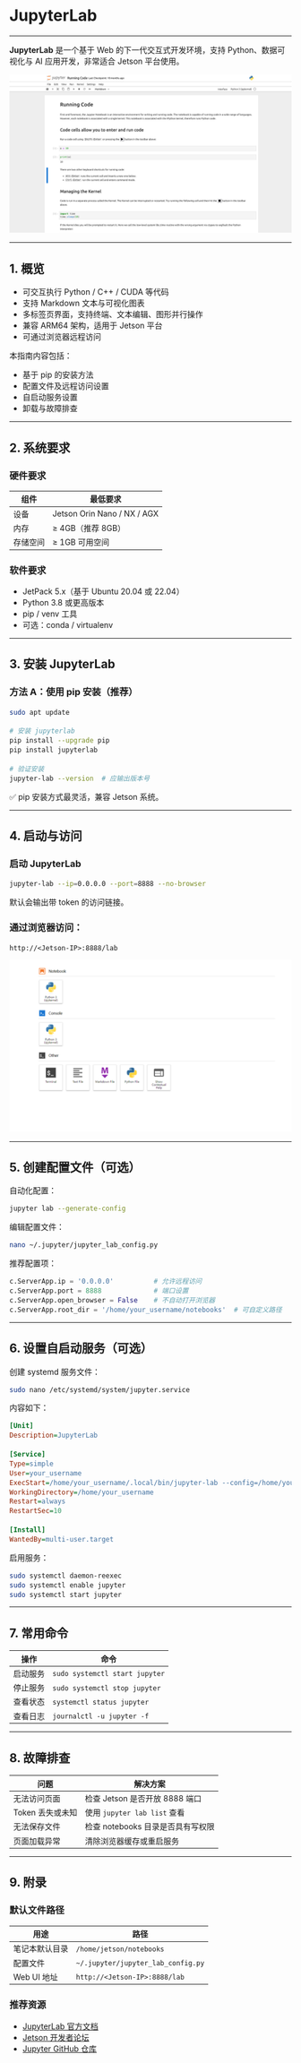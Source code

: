 # JupyterLab  
---

**JupyterLab** 是一个基于 Web 的下一代交互式开发环境，支持 Python、数据可视化与 AI 应用开发，非常适合 Jetson 平台使用。

![overview](/img/jupyter_overview.png)

---

## 1. 概览

- 可交互执行 Python / C++ / CUDA 等代码  
- 支持 Markdown 文本与可视化图表  
- 多标签页界面，支持终端、文本编辑、图形并行操作  
- 兼容 ARM64 架构，适用于 Jetson 平台  
- 可通过浏览器远程访问  

本指南内容包括：

- 基于 pip 的安装方法  
- 配置文件及远程访问设置  
- 自启动服务设置  
- 卸载与故障排查  

---

## 2. 系统要求

### 硬件要求

| 组件 | 最低要求 |
|------|----------|
| 设备 | Jetson Orin Nano / NX / AGX |
| 内存 | ≥ 4GB（推荐 8GB） |
| 存储空间 | ≥ 1GB 可用空间 |

### 软件要求

- JetPack 5.x（基于 Ubuntu 20.04 或 22.04）  
- Python 3.8 或更高版本  
- pip / venv 工具  
- 可选：conda / virtualenv  

---

## 3. 安装 JupyterLab

### 方法 A：使用 pip 安装（推荐）

```bash
sudo apt update

# 安装 jupyterlab
pip install --upgrade pip
pip install jupyterlab

# 验证安装
jupyter-lab --version  # 应输出版本号
```

✅ pip 安装方式最灵活，兼容 Jetson 系统。

---

## 4. 启动与访问

### 启动 JupyterLab

```bash
jupyter-lab --ip=0.0.0.0 --port=8888 --no-browser
```

默认会输出带 token 的访问链接。

### 通过浏览器访问：

```
http://<Jetson-IP>:8888/lab
```

![jupyter_lab](/img/jupyter_lab.png)

---

## 5. 创建配置文件（可选）

自动化配置：

```bash
jupyter lab --generate-config
```

编辑配置文件：

```bash
nano ~/.jupyter/jupyter_lab_config.py
```

推荐配置项：

```python
c.ServerApp.ip = '0.0.0.0'          # 允许远程访问
c.ServerApp.port = 8888             # 端口设置
c.ServerApp.open_browser = False    # 不自动打开浏览器
c.ServerApp.root_dir = '/home/your_username/notebooks'  # 可自定义路径
```

---

## 6. 设置自启动服务（可选）

创建 systemd 服务文件：

```bash
sudo nano /etc/systemd/system/jupyter.service
```

内容如下：

```ini
[Unit]
Description=JupyterLab

[Service]
Type=simple
User=your_username
ExecStart=/home/your_username/.local/bin/jupyter-lab --config=/home/your_username/.jupyter/jupyter_lab_config.py
WorkingDirectory=/home/your_username
Restart=always
RestartSec=10

[Install]
WantedBy=multi-user.target
```

启用服务：

```bash
sudo systemctl daemon-reexec
sudo systemctl enable jupyter
sudo systemctl start jupyter
```

---

## 7. 常用命令

| 操作       | 命令 |
|------------|------|
| 启动服务   | `sudo systemctl start jupyter` |
| 停止服务   | `sudo systemctl stop jupyter` |
| 查看状态   | `systemctl status jupyter` |
| 查看日志   | `journalctl -u jupyter -f` |

---

## 8. 故障排查

| 问题                 | 解决方案 |
|----------------------|----------|
| 无法访问页面         | 检查 Jetson 是否开放 8888 端口 |
| Token 丢失或未知     | 使用 `jupyter lab list` 查看 |
| 无法保存文件         | 检查 notebooks 目录是否具有写权限 |
| 页面加载异常         | 清除浏览器缓存或重启服务 |

---

## 9. 附录

### 默认文件路径

| 用途        | 路径 |
|-------------|------|
| 笔记本默认目录 | `/home/jetson/notebooks` |
| 配置文件     | `~/.jupyter/jupyter_lab_config.py` |
| Web UI 地址 | `http://<Jetson-IP>:8888/lab` |

### 推荐资源

- [JupyterLab 官方文档](https://jupyterlab.readthedocs.io/)
- [Jetson 开发者论坛](https://forums.developer.nvidia.com/)
- [Jupyter GitHub 仓库](https://github.com/jupyterlab/jupyterlab)
